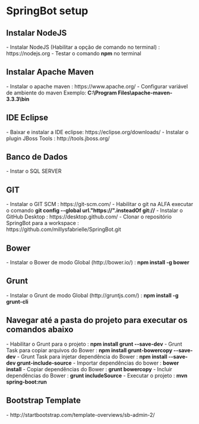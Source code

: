 # SpringBot setup

<h2> Instalar NodeJS</h2>
- Instalar NodeJS (Habilitar a opção de comando no terminal) : https://nodejs.org
- Testar o comando <b>npm</b> no terminal

<h2> Instalar Apache Maven</h2>
- Instalar o apache maven : https://www.apache.org/
- Configurar variável de ambiente do maven Exemplo: <b>C:\Program Files\apache-maven-3.3.3\bin</b>

<h2>IDE Eclipse</h2>
- Baixar e instalar a IDE eclipse: https://eclipse.org/downloads/
- Instalar o plugin JBoss Tools : http://tools.jboss.org/

<h2>Banco de Dados</h2>
- Instar o SQL SERVER 

<h2> GIT </h2>
- Instalar o GIT SCM : https://git-scm.com/
- Habilitar o git na ALFA executar o comando <b>git config --global url."https://".insteadOf git://</b>
- Instalar o GitHub Desktop : https://desktop.github.com/
- Clonar o repositório SpringBot para a workspace : https://github.com/millysfabrielle/SpringBot.git

<h2>Bower</h2>
- Instalar o Bower de modo Global (http://bower.io/) : <b>npm install -g bower</b>

<h2>Grunt</h2>
- Instalar o Grunt de modo Global (http://gruntjs.com/) : <b>npm install -g grunt-cli</b>


<h2>Navegar até a pasta do projeto para executar os comandos abaixo</h2>
- Habilitar o Grunt para o projeto : <b>npm install grunt --save-dev</b>
- Grunt Task para copiar arquivos do Bower : <b>npm install grunt-bowercopy --save-dev</b>
- Grunt Task para injetar dependência do Bower : <b>npm install --save-dev grunt-include-source</b>
- Importar dependências do bower :  <b>bower install</b>
- Copiar dependências do Bower : <b>grunt bowercopy</b>
- Incluir dependências do Bower : <b>grunt includeSource</b>
- Executar o projeto : <b>mvn spring-boot:run</b>

<h2>Bootstrap Template</h2>
- http://startbootstrap.com/template-overviews/sb-admin-2/

